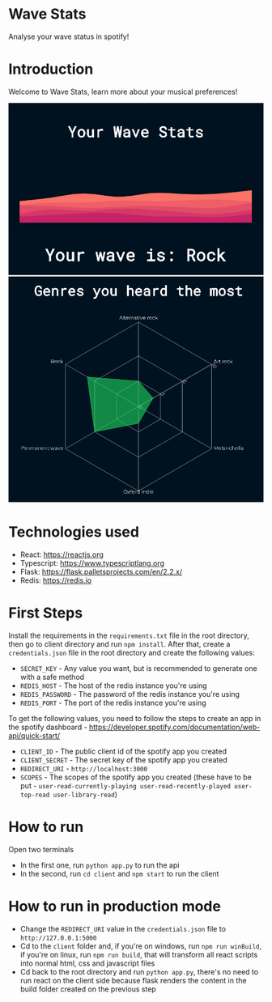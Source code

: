 # Wave Stats
Analyse your wave status in spotify!

# Introduction
Welcome to Wave Stats, learn more about your musical preferences!

![Wave Stats](imgs/wave-stats.png)
![Genre Indices](imgs/genre-indices.png)

# Technologies used
- React: https://reactjs.org
- Typescript: https://www.typescriptlang.org
- Flask: https://flask.palletsprojects.com/en/2.2.x/
- Redis: https://redis.io

# First Steps
Install the requirements in the ```requirements.txt``` file in the root directory, then go to client directory and run ```npm install```. After that, create a ```credentials.json``` file in the root directory and create the following values:

- ```SECRET_KEY``` - Any value you want, but is recommended to generate one with a safe method
- ```REDIS_HOST``` - The host of the redis instance you're using
- ```REDIS_PASSWORD``` - The password of the redis instance you're using
- ```REDIS_PORT``` - The port of the redis instance you're using

To get the following values, you need to follow the steps to create an app in the spotify dashboard - https://developer.spotify.com/documentation/web-api/quick-start/

- ```CLIENT_ID``` - The public client id of the spotify app you created
- ```CLIENT_SECRET``` - The secret key of the spotify app you created
- ```REDIRECT_URI``` - ```http://localhost:3000```
- ```SCOPES``` - The scopes of the spotify app you created (these have to be put - ```user-read-currently-playing user-read-recently-played user-top-read user-library-read```)

# How to run
Open two terminals

- In the first one, run ```python app.py``` to run the api
- In the second, run ```cd client``` and ```npm start``` to run the client

# How to run in production mode
- Change the ```REDIRECT_URI``` value in the ```credentials.json``` file to ```http://127.0.0.1:5000```
- Cd to the ```client``` folder and, if you're on windows, run ```npm run winBuild```, if you're on linux, run ```npm run build```, that will transform all react scripts into normal html, css and javascript files
- Cd back to the root directory and run ```python app.py```, there's no need to run react on the client side because flask renders the content in the build folder created on the previous step 
